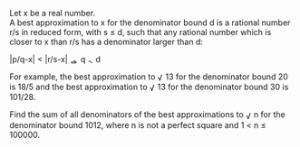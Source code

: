   <p>Let x be a real number.<br />  A best approximation to x for the denominator bound d is a rational number r/s in reduced form, with s &le; d, such that any rational number which is closer to x than r/s has a denominator larger than d:</p>    |p/q-x| &lt; |r/s-x| <img src='images/symbol_implies.gif' width='15' height='11' alt='&rArr;' border='0' style='vertical-align:middle;' /> q <img src='images/symbol_gt.gif' width='10' height='10' alt='&gt;' border='0' style='vertical-align:middle;' /> d    <p>For example, the best approximation to <img src='images/symbol_radic.gif' width='14' height='16' alt='&radic;' border='0' style='vertical-align:middle;' />13 for the denominator bound 20 is 18/5 and the best approximation to <img src='images/symbol_radic.gif' width='14' height='16' alt='&radic;' border='0' style='vertical-align:middle;' />13 for the denominator bound 30 is 101/28.</p>    <p>Find the sum of all denominators of the best approximations to <img src='images/symbol_radic.gif' width='14' height='16' alt='&radic;' border='0' style='vertical-align:middle;' />n for the denominator bound 1012, where n is not a perfect square and 1 &lt; n &le; 100000.</p>  